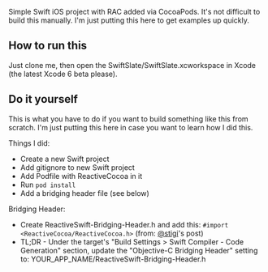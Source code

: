 Simple Swift iOS project with RAC added via CocoaPods. It's not difficult to build this manually. I'm just putting this here to get examples up quickly.

## How to run this

Just clone me, then open the SwiftSlate/SwiftSlate.xcworkspace in Xcode (the latest Xcode 6 beta please).

## Do it yourself

This is what you have to do if you want to build something like this from scratch. I'm just putting this here in case you want to learn how I did this.

Things I did:
- Create a new Swift project
- Add gitignore to new Swift project
- Add Podfile with ReactiveCocoa in it
- Run `pod install`
- Add a bridging header file (see below)

Bridging Header:
- Create ReactiveSwift-Bridging-Header.h and add this: `#import <ReactiveCocoa/ReactiveCocoa.h>` (from: [@stigi](https://medium.com/@stigi/swift-cocoapods-da09d8ba6dd2x)'s post)
- TL;DR - Under the target's "Build Settings > Swift Compiler - Code Generation" section, update the "Objective-C Bridging Header" setting to: YOUR_APP_NAME/ReactiveSwift-Bridging-Header.h

